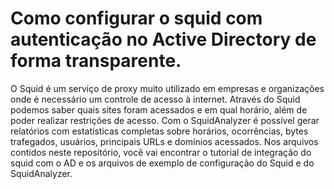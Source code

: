 # Como configurar o squid com autenticação no Active Directory de forma transparente.

O Squid é um serviço de proxy muito utilizado em empresas e organizações onde é necessário um controle de acesso à internet.
Através do Squid podemos saber quais sites foram acessados e em qual horário, além de poder realizar restrições de acesso. Com o SquidAnalyzer é possível gerar relatórios com estatísticas completas sobre horários, ocorrências, bytes trafegados, usuários, principais URLs e domínios acessados. Nos arquivos contidos neste repositório, você vai encontrar o tutorial de integração do squid com o AD e os arquivos de exemplo de configuração do Squid e do SquidAnalyzer.
